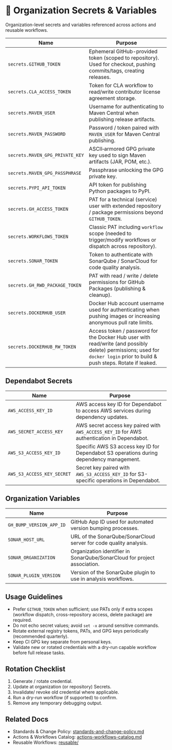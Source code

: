 # 🔐 Organization Secrets & Variables

Organization-level secrets and variables referenced across actions and reusable workflows.

| Name | Purpose |
|------|---------|
| `secrets.GITHUB_TOKEN` | Ephemeral GitHub-provided token (scoped to repository). Used for checkout, pushing commits/tags, creating releases. |
| `secrets.CLA_ACCESS_TOKEN` | Token for CLA workflow to read/write contributor license agreement storage. |
| `secrets.MAVEN_USER` | Username for authenticating to Maven Central when publishing release artifacts. |
| `secrets.MAVEN_PASSWORD` | Password / token paired with `MAVEN_USER` for Maven Central publishing. |
| `secrets.MAVEN_GPG_PRIVATE_KEY` | ASCII‑armored GPG private key used to sign Maven artifacts (JAR, POM, etc.). |
| `secrets.MAVEN_GPG_PASSPHRASE` | Passphrase unlocking the GPG private key. |
| `secrets.PYPI_API_TOKEN` | API token for publishing Python packages to PyPI. |
| `secrets.GH_ACCESS_TOKEN` | PAT for a technical (service) user with extended repository / package permissions beyond `GITHUB_TOKEN`. |
| `secrets.WORKFLOWS_TOKEN` | Classic PAT including `workflow` scope (needed to trigger/modify workflows or dispatch across repository). |
| `secrets.SONAR_TOKEN` | Token to authenticate with SonarQube / SonarCloud for code quality analysis. |
| `secrets.GH_RWD_PACKAGE_TOKEN` | PAT with read / write / delete permissions for GitHub Packages (publishing & cleanup). |
| `secrets.DOCKERHUB_USER` | Docker Hub account username used for authenticating when pushing images or increasing anonymous pull rate limits. |
| `secrets.DOCKERHUB_RW_TOKEN` | Access token / password for the Docker Hub user with read/write (and possibly delete) permissions; used for `docker login` prior to build & push steps. Rotate if leaked. |

## Dependabot Secrets

| Name | Purpose |
|------|---------|
| `AWS_ACCESS_KEY_ID` | AWS access key ID for Dependabot to access AWS services during dependency updates. |
| `AWS_SECRET_ACCESS_KEY` | AWS secret access key paired with `AWS_ACCESS_KEY_ID` for AWS authentication in Dependabot. |
| `AWS_S3_ACCESS_KEY_ID` | Specific AWS S3 access key ID for Dependabot S3 operations during dependency management. |
| `AWS_S3_ACCESS_KEY_SECRET` | Secret key paired with `AWS_S3_ACCESS_KEY_ID` for S3-specific operations in Dependabot. |

## Organization Variables

| Name | Purpose |
|------|---------|
| `GH_BUMP_VERSION_APP_ID` | GitHub App ID used for automated version bumping processes. |
| `SONAR_HOST_URL` | URL of the SonarQube/SonarCloud server for code quality analysis. |
| `SONAR_ORGANIZATION` | Organization identifier in SonarQube/SonarCloud for project association. |
| `SONAR_PLUGIN_VERSION` | Version of the SonarQube plugin to use in analysis workflows. |

## Usage Guidelines

- Prefer `GITHUB_TOKEN` when sufficient; use PATs only if extra scopes (workflow dispatch, cross-repository access, delete package) are required.
- Do not echo secret values; avoid `set -x` around sensitive commands.
- Rotate external registry tokens, PATs, and GPG keys periodically (recommended quarterly).
- Keep CI GPG key separate from personal keys.
- Validate new or rotated credentials with a dry-run capable workflow before full release tasks.

## Rotation Checklist

1. Generate / rotate credential.
2. Update at organization (or repository) Secrets.
3. Invalidate/ revoke old credential where applicable.
4. Run a dry-run workflow (if supported) to confirm.
5. Remove any temporary debugging output.

## Related Docs

- Standards & Change Policy: [standards-and-change-policy.md](standards-and-change-policy.md)
- Actions & Workflows Catalog: [actions-workflows-catalog.md](actions-workflows-catalog.md)
- Reusable Workflows: [reusable/](reusable/)
